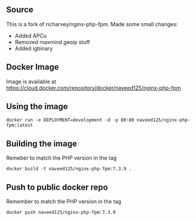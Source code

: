 ## Source
This is a fork of richarvey/nginx-php-fpm. Made some small changes:
 
 * Added APCu
 * Removed maxmind geoip stuff
 * Added igbinary

## Docker Image

Image is available at https://cloud.docker.com/repository/docker/naveed125/nginx-php-fpm

## Using the image
```
docker run -e DEPLOYMENT=development -d -p 80:80 naveed125/nginx-php-fpm:latest
```

## Building the image
Remeber to match the PHP version in the tag

```
docker build -t naveed125/nginx-php-fpm:7.3.9 .
```

## Push to public docker repo
Remember to match the PHP version in the tag

```
docker push naveed125/nginx-php-fpm:7.3.9
```
